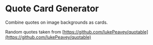 # Quote Card Generator

Combine quotes on image backgrounds as cards.

Random quotes taken from [https://github.com/lukePeavey/quotable](https://github.com/lukePeavey/quotable)
